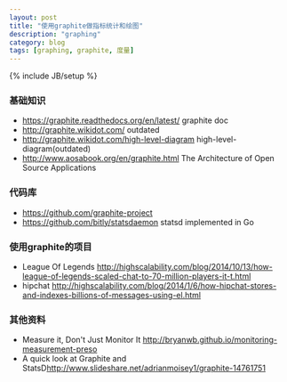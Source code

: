 ```yaml
---
layout: post
title: "使用graphite做指标统计和绘图"
description: "graphing"
category: blog
tags: [graphing, graphite, 度量]
---
```

{% include JB/setup %}

### 基础知识
- <https://graphite.readthedocs.org/en/latest/>  graphite doc
- <http://graphite.wikidot.com/>  outdated
- <http://graphite.wikidot.com/high-level-diagram>  high-level-diagram(outdated)
- <http://www.aosabook.org/en/graphite.html> The Architecture of Open Source Applications


### 代码库
- <https://github.com/graphite-project> 
- <https://github.com/bitly/statsdaemon> statsd implemented in Go


### 使用graphite的项目
- League Of Legends  <http://highscalability.com/blog/2014/10/13/how-league-of-legends-scaled-chat-to-70-million-players-it-t.html>
- hipchat <http://highscalability.com/blog/2014/1/6/how-hipchat-stores-and-indexes-billions-of-messages-using-el.html>


### 其他资料
 - Measure it, Don't Just Monitor It <http://bryanwb.github.io/monitoring-measurement-preso> 
 - A quick look at Graphite and StatsD<http://www.slideshare.net/adrianmoisey1/graphite-14761751> 
